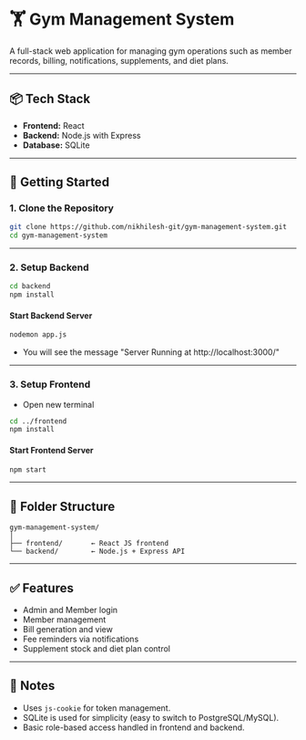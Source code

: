 
# 🏋️ Gym Management System

A full-stack web application for managing gym operations such as member records, billing, notifications, supplements, and diet plans.

---

## 📦 Tech Stack

* **Frontend:** React
* **Backend:** Node.js with Express
* **Database:** SQLite

---

## 🚀 Getting Started

### 1. **Clone the Repository**

```bash
git clone https://github.com/nikhilesh-git/gym-management-system.git
cd gym-management-system
```

---

### 2. **Setup Backend**

```bash
cd backend
npm install
```

#### Start Backend Server

```bash
nodemon app.js
```
* You will see the message "Server Running at http://localhost:3000/" 
---

### 3. **Setup Frontend**
* Open new terminal
```bash
cd ../frontend
npm install
```

#### Start Frontend Server

```bash
npm start
```

---

## 📂 Folder Structure

```
gym-management-system/
│
├── frontend/       ← React JS frontend
└── backend/        ← Node.js + Express API
```

---

## ✅ Features

* Admin and Member login
* Member management
* Bill generation and view
* Fee reminders via notifications
* Supplement stock and diet plan control

---

## 📌 Notes

* Uses `js-cookie` for token management.
* SQLite is used for simplicity (easy to switch to PostgreSQL/MySQL).
* Basic role-based access handled in frontend and backend.


